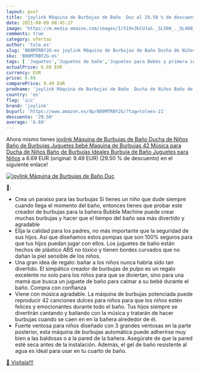 ```yaml
---
layout: post
title: 'joylink Máquina de Burbujas de Baño  Duc al 29.50 % de descuento'
date: 2021-08-09 08:45:27
image: 'https://m.media-amazon.com/images/I/519v3kCUJaS._SL500_._SL400_.jpg'
comments: true
category: ofertas
author: 'tole.es'
slug: 'B08MTRBY2G-es joylink Máquina de Burbujas de Baño Ducha de Niños Baño de...'
sku: 'B08MTRBY2G-es'
tags: [ 'Juguetes','Juguetes de baño','Juguetes para Bebés y primera infancia','Juguetes y juegos','joylink','juguetes', ]
actualPrice: 6.69 EUR
currency: EUR
price: 6.69
comparePrice: 9.49 EUR
prodname: 'joylink Máquina de Burbujas de Baño  Ducha de Niños Baño de Burbujas Juguetes bebé Maquina de Burbujas 42 Música para Ducha de Niños Baño de Burbujas Ideales Burbuja de Baño Juguetes para Niños'
country: 'es'
flag: '🇪🇸'
brand: 'joylink'
buyurl: 'https://www.amazon.es/dp/B08MTRBY2G/?tag=tolees-21'
descuento: '29.50'
average: '6.69'
---
```


Ahora mismo tienes [joylink Máquina de Burbujas de Baño  Ducha de Niños Baño de Burbujas Juguetes bebé Maquina de Burbujas 42 Música para Ducha de Niños Baño de Burbujas Ideales Burbuja de Baño Juguetes para Niños](https://www.amazon.es/dp/B08MTRBY2G/?tag=tolees-21) a 6.69 EUR (original: 9.49 EUR) (29.50 %  de descuento) en el siguiente enlace!

[![joylink Máquina de Burbujas de Baño  Duc](https://m.media-amazon.com/images/I/519v3kCUJaS._SL500_._SL400_.jpg)](https://www.amazon.es/dp/B08MTRBY2G/?tag=tolees-21)

🔎:

- Crea un paraíso para las burbujas Si tienes un niño que dude siempre cuando llega el momento del baño, entonces tienes que probar este creador de burbujas para la bañera Bubble Machine puede crear muchas burbujas y hacer que el tiempo del baño sea más divertido y agradable
- Elija la calidad para los padres, no más importante que la seguridad de sus hijos. Así que diseñamos estos pompas que son 100% seguros para que tus hijos puedan jugar con ellos. Los juguetes de baño están hechos de plástico ABS no tóxico y tienen bordes curvados que no dañan la piel sensible de los niños.
- Una gran idea de regalo: bañar a los niños nunca habría sido tan divertido. El simpático creador de burbujas de pulpo es un regalo excelente no solo para los niños para que se diviertan, sino para una mamá que busca un juguete de baño para calmar a su bebé durante el baño. Compra con confianza
- Viene con música agradable. La máquina de burbujas potenciada puede reproducir 42 canciones dulces para niños para que los niños estén felices y emocionantes durante todo el baño. Tus hijos siempre se divertirán cantando y bailando con la música y tratarán de hacer burbujas cuando se caen en en la bañera alrededor de él.
- Fuerte ventosa para niños diseñado con 3 grandes ventosas en la parte posterior, esta máquina de burbujas automática puede adherirse muy bien a las baldosas o a la pared de la bañera. Asegúrate de que la pared esté seca antes de la instalación. Además, el gel de baño resistente al agua es ideal para usar en tu cuarto de baño.

[🛒 Visítala!!!](https://www.amazon.es/dp/B08MTRBY2G/?tag=tolees-21)
